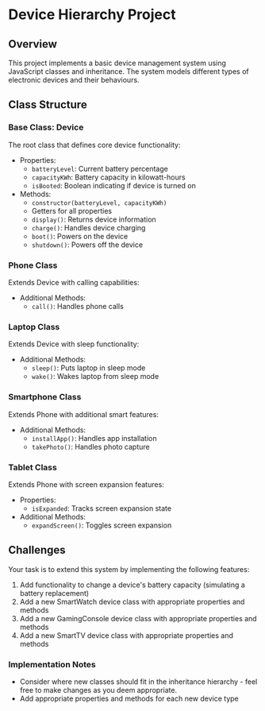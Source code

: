 # Device Hierarchy Project

## Overview
This project implements a basic device management system using JavaScript classes and inheritance. The system models different types of electronic devices and their behaviours.

## Class Structure

### Base Class: Device
The root class that defines core device functionality:
- Properties:
  - `batteryLevel`: Current battery percentage
  - `capacityKWh`: Battery capacity in kilowatt-hours
  - `isBooted`: Boolean indicating if device is turned on
- Methods:
  - `constructor(batteryLevel, capacityKWh)`
  - Getters for all properties
  - `display()`: Returns device information
  - `charge()`: Handles device charging
  - `boot()`: Powers on the device
  - `shutdown()`: Powers off the device

### Phone Class
Extends Device with calling capabilities:
- Additional Methods:
  - `call()`: Handles phone calls

### Laptop Class
Extends Device with sleep functionality:
- Additional Methods:
  - `sleep()`: Puts laptop in sleep mode
  - `wake()`: Wakes laptop from sleep mode

### Smartphone Class
Extends Phone with additional smart features:
- Additional Methods:
  - `installApp()`: Handles app installation
  - `takePhoto()`: Handles photo capture

### Tablet Class
Extends Phone with screen expansion features:
- Properties:
  - `isExpanded`: Tracks screen expansion state
- Additional Methods:
  - `expandScreen()`: Toggles screen expansion


## Challenges

Your task is to extend this system by implementing the following features:

1. Add functionality to change a device's battery capacity (simulating a battery replacement)
2. Add a new SmartWatch device class with appropriate properties and methods
3. Add a new GamingConsole device class with appropriate properties and methods
4. Add a new SmartTV device class with appropriate properties and methods

### Implementation Notes
- Consider where new classes should fit in the inheritance hierarchy - feel free to make changes as you deem appropriate. 
- Add appropriate properties and methods for each new device type

